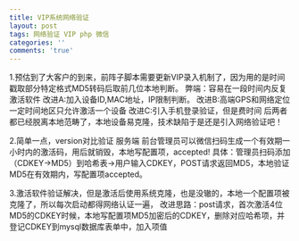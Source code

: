 ```yaml
---
title: VIP系统网络验证
layout: post
tags: 网络验证 VIP php 微信
categories: ''
comments: 'true'
---
```

1.预估到了大客户的到来，前阵子脚本需要更新VIP录入机制了，因为用的是时间戳取部分特定格式MD5转码后取前几位本地判断。
弊端：容易在一段时间内反复激活软件
改进A:加入设备ID,MAC地址，IP限制判断。
改进B:高端GPS和网络定位一定时间地区只允许激活一个设备
改进C:引入手机登录验证，但是费时间
后两者都已经脱离本地范畴了，本地设备易克隆，技术缺陷于是还是引入网络验证吧！

2.简单一点，version对比验证
服务端 前台管理员可以微信扫码生成一个有效期一小时内的激活码，用后就销毁，本地写配置项，accepted!
具体：管理员扫码添加（CDKEY->MD5）到哈希表->用户输入CDKEY，POST请求返回MD5，本地验证MD5在有效期内，写配置项accepted。

3.激活软件验证解决，但是激活后使用系统克隆，也是没辙的，本地一个配置项被克隆了，所以每次启动都得网络认证一遍，
改进思路：post请求，首次激活4位MD5的CDKEY时候，本地写配置项MD5加密后的CDKEY，删除对应哈希项，并登记CDKEY到mysql数据库表单中，加入项值